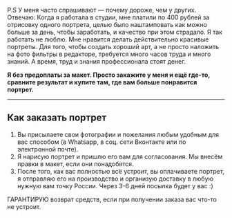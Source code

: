 P.S У меня часто спрашивают — почему дороже, чем у других. Отвечаю: Когда я работала в студии, мне платили по 400 рублей за отрисовку одного портрета, целью было наштамповать как можно больше за день, чтобы заработать, и качество при этом страдало. Я так работать не люблю. Мне нравится делать действительно красивые портреты. Для того, чтобы создать хороший арт, а не просто наложить на фото фильтры в редакторе, требуется много часов труда и много знаний. А время, труд и знания профессионала стоят денег. 

**Я без предоплаты за макет. Просто закажите у меня и ещё где-то, сравните результат и купите там, где вам больше понравится портрет.**

---

## Как заказать портрет
1. Вы присылаете свои фотографии  и пожелания любым удобным для вас способом (в Whatsapp, в соц. сети Вконтакте или по электронной почте).
1. Я нарисую  портрет и пришлю его вам для согласования. Мы внесём правки в макет, если они понадобятся.
1. После того, как вас полностью всё устроит, вы оплачиваете портрет, я отправляю его на производство и организую доставку в любую нужную вам точку России. Через 3-6 дней посылка будет у вас :)

ГАРАНТИРУЮ возврат средств, если при получении заказа вас что-то не устроит.
